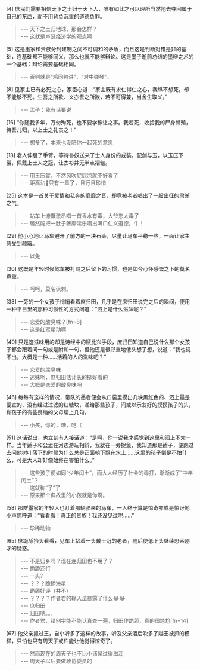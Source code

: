 
[4] 庶民们需要相信天下之土归于天下人，唯有如此才可以理所当然地去夺回属于自己的东西，而不用背负沉重的道德负罪。
>--- 天下之土归地球，那会怎样？<br>
>--- 这就是卢瑟经济学的观点啊<br>

[5] 这是墨家和贵族分封建制之间不可调和的矛盾，而且这是判断对错是非的基础，连基础都不能够同义，那么也就不能够辩论。这是墨子逝前总结的墨辩之术的一个基础：辩论需要基础相同。
>--- 否则就是“鸡同鸭讲”，“对牛弹琴”。<br>

[8] 见家主已有必死之心，家臣心道：“家主既有求仁得仁之心，我纵不想死，却不能够不死。生吾之所欲、义亦吾之所欲，若不可得兼，当舍生取义。”
>--- 孟子：我有话要说<br>

[16] “你随我多年，万勿殉死，也不要学豫让之事。我若死，收拾我的尸身骨殖，待吾儿归，以上士之礼丧之！”
>--- 想多了，本来也没陪你一起死的意愿<br>

[18] 老人伸展了手臂，等待仆奴送来了士人身份的戎装，配剑与玉，以玉压下裳，佩戴上士人之冠，让衣衫并无半点褶皱。
>--- 用玉压裳，不然风吹屁屁凉就不好看了<br>
>--- 距离沾💩只有一章了，且行且珍惜<br>

[25] 这本是一首关于爱情和私奔的靡靡之音，却竟被老者唱出了一股出征的肃杀之气。
>--- 站车上慷慨激昂唱一首香水有毒，大爷您太毒了<br>
>--- 居然能把一肚子奢靡淫乐唱出满口仁义道德，牛！<br>

[29] 他小心地让马车避开了前方的一块石头，尽量让马车平稳一些，一面让家主感受到颠簸。
>--- 以免<br>

[30] 这既是年轻时候驾车被打骂之后留下的习惯，也是如今心怀感慨之下的莫名尊重。
>--- 呵呵，莫名讽刺。<br>

[38] 一旁的一个女孩子悄悄看着庶归田，几乎是在庶归田说完之后的瞬间，便用一种平日里的那种习惯性的方式问道：“泗上是什么滋味呢？”
>--- 恋爱的酸臭味？[fn=8]<br>
>--- 这是红鸾星动啊<br>

[40] 只是这滋味用的却是诗经中的赋比兴手段，庶归田知道自己说什么那个女孩子都会跟着问一句或是附和一句，但他还是很郑重地低头想了想，说道：“我也说不出，大概是一种……活着的人的滋味吧？”
>--- 恋爱的腐臭味<br>
>--- 迷妹啊，庶归田估计长的挺好看的<br>
>--- 大概是恋爱的酸臭味吧<br>

[46] 每每有这样的情况，带队的墨者便会从口袋里摸出几块黑红色的、泗上最是便宜的、没有经过过滤的红糖块，递给那些孩子，间或以示友好的摸摸孩子的头，和孩子的有些畏缩的父母聊上几句。
>--- 小孩，你的，糖，吃（<br>

[51] 这话说出，也立刻有人接话道：“是啊，你一说我才感觉到这里和泗上不太一样。当年适子和公孟在河边游玩相辩，我就在一旁捉鱼，我知道那是适子，便跑过去问他树叶落下的时候为什么总是正面朝下飘在水上……这里的孩子倒是不怕什么，可是大人却好像始终在害怕什么。”
>--- 这些孩子便如同“少年闰土”，而大人经历了社会的毒打，渐渐成了“中年闰土”？<br>
>--- 这就称“子”了<br>
>--- 原来那个典故里的小孩就是你啊。<br>

[58] 那群墨家的年轻人也盯着那辆驶来的马车，一人终于算是惊奇亦或是惊讶地小声惊呼道：“看看看！真正的贵族！我还没见过呢……”
>--- 珍稀动物<br>

[65] 庶跪舔抬头看看，见车上站着一头戴士冠的老者，随后便低下头继续思索刚才的疑惑。
>--- 不是归乡吗？现在连归田也不用了？<br>
>--- 跪舔还行<br>
>--- 一头?<br>
>--- ？？？跪舔海星<br>
>--- 跪舔好评（并不）<br>
>--- ？？？？作者君的输入法暴露了什么😂😂<br>
>--- 庶归田<br>
>--- 归田呐。。。<br>
>--- 作者君，错别字能不能认真查一遍，归田作跪舔，真的很尴尬[fn=14]<br>

[67] 他父亲抓过王，自小听多了这样的故事，听及父亲酒后吹多了越王被抓的模样，只怕也只有周天子或许能让他觉得惊奇了。
>--- 然而现在的周天子也不比小诸侯过得滋润<br>
>--- 周天子以后要做政协委员的<br>
